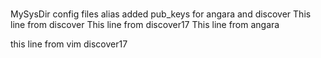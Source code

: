#
MySysDir
config files
alias
added pub_keys for angara and discover
This line from discover
This line from discover17
This line from angara

this line from vim discover17
